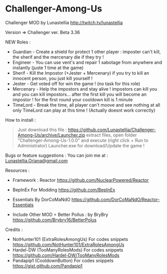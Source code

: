# Challenger-Among-Us
Challenger MOD by Lunastellia 
http://twitch.tv/lunastellia


Version => Challenger ver. Beta 3.36

NEW Roles :

* Guardian - Create a shield for protect 1 other player : imposter can't kill, the sherif and the mercenary die if they try !
* Engineer - You can use vent's and repair 1 sabotage from anywhere and instantly (juste 1 time at the game)
* Sherif - Kill the Impostor (+Jester + Mercenary) if you try to kill an innocent person, you just kill yourself !
* Jester - Get voted off for win the game ! (no task for this role)
* Mercenary - Help the impostors and stay alive ! impostors can kill you and you can kill impostors... after the first kill you will become an impostor !
 for the first round your cooldown kill is 1 minute
* TimeLord - Break the time, all player can't moove and see nothing at all only TimeLord can play at this time ! (Actually doesnt work correctly) 

How to install : 


> Just download this file : https://github.com/Lunastellia/Challenger-Among-Us/archive/Launcher.zip
> extract files, open folder "Challenger-Among-Us-1.0.0" and execute (right click + Run to Administrator) Launcher.exe for download/Update the game !

Bugs or feature suggestions :
You can join me at : Lunastellia.Oriana@gmail.com

Resources :

* Framework : Reactor
https://github.com/NuclearPowered/Reactor
* BepInEx For Modding
https://github.com/BepInEx 
* Essentials By DorCoMaNdO
https://github.com/DorCoMaNdO/Reactor-Essentials

* Include Other MOD = Better Pollus : by BryBry 
https://github.com/Brybry16/BetterPolus

Credits :

* NotHunter101 (ExtraRolesAmongUs) For codes snippets
https://github.com/NotHunter101/ExtraRolesAmongUs
* Hardel-DW (TooManyRolesMods) For codes snippets
https://github.com/Hardel-DW/TooManyRolesMods
* Pandapip1 (CooldownButton) For codes snippets
https://gist.github.com/Pandapip1


